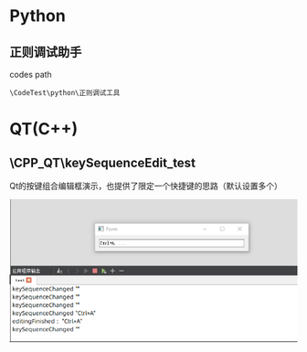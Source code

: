 

# Python

## 正则调试助手

codes path

```
\CodeTest\python\正则调试工具
```

# QT(C++)

## \CPP_QT\keySequenceEdit_test

Qt的按键组合编辑框演示，也提供了限定一个快捷键的思路（默认设置多个）

![.\CPP_](.\CPP_QT\keySequenceEdit_test\预览图.png)

